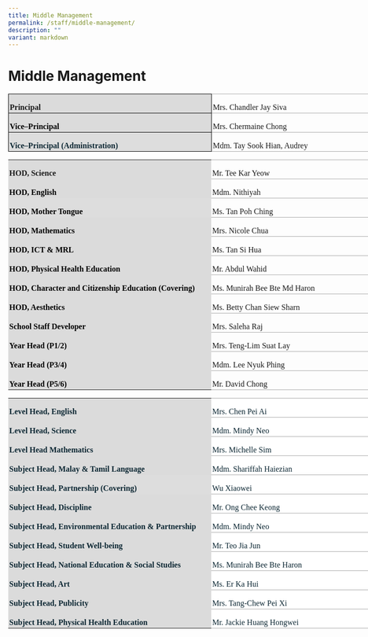 ```yaml
---
title: Middle Management
permalink: /staff/middle-management/
description: ""
variant: markdown
---
```

# Middle Management

<table style="width:604.0pt;border-collapse:collapse;border:none;mso-border-alt:solid #AAAAAA .75pt;
 mso-yfti-tbllook:1184;mso-padding-alt:0in 0in 0in 0in" width="805" cellpadding="0" cellspacing="0" border="1" class="MsoNormalTable"><tbody><tr style="mso-yfti-irow:0;mso-yfti-firstrow:yes"><td style="width:310.1pt;border:solid windowtext 1.0pt;mso-border-alt:
  solid windowtext .5pt;background:#DBDBDB;padding:1.5pt 1.5pt 1.5pt 1.5pt" width="413"><p style="margin-bottom:0in;line-height:normal" class="MsoNormal"><b><span style="font-size:12.0pt;font-family:&quot;Times New Roman&quot;,serif;mso-fareast-font-family:
  &quot;Times New Roman&quot;">Principal</span></b><span style="font-size:12.0pt;
  font-family:&quot;Times New Roman&quot;,serif;mso-fareast-font-family:&quot;Times New Roman&quot;"></span></p></td><td style="width:293.9pt;border:solid #AAAAAA 1.0pt;border-left:
  none;mso-border-left-alt:solid windowtext .5pt;mso-border-alt:solid #AAAAAA .75pt;
  mso-border-left-alt:solid windowtext .5pt;padding:1.5pt 1.5pt 1.5pt 1.5pt" width="392"><p style="margin-bottom:0in;line-height:normal" class="MsoNormal"><span style="font-size:12.0pt;font-family:&quot;Times New Roman&quot;,serif;mso-fareast-font-family:
  &quot;Times New Roman&quot;">Mrs. Chandler Jay Siva</span></p></td></tr><tr style="mso-yfti-irow:1"><td style="width:310.1pt;border:solid windowtext 1.0pt;border-top:
  none;mso-border-top-alt:solid windowtext .5pt;mso-border-alt:solid windowtext .5pt;
  background:#DBDBDB;padding:1.5pt 1.5pt 1.5pt 1.5pt" width="413"><p style="margin-bottom:0in;line-height:normal" class="MsoNormal"><b><span style="font-size:12.0pt;font-family:&quot;Times New Roman&quot;,serif;mso-fareast-font-family:
  &quot;Times New Roman&quot;;color:black;mso-color-alt:windowtext">Vice–Principal</span></b><span style="font-size:12.0pt;font-family:&quot;Times New Roman&quot;,serif;mso-fareast-font-family:
  &quot;Times New Roman&quot;"></span></p></td><td style="width:293.9pt;border-top:none;border-left:none;
  border-bottom:solid #AAAAAA 1.0pt;border-right:solid #AAAAAA 1.0pt;
  mso-border-top-alt:solid #AAAAAA .75pt;mso-border-left-alt:solid windowtext .5pt;
  mso-border-alt:solid #AAAAAA .75pt;mso-border-left-alt:solid windowtext .5pt;
  padding:1.5pt 1.5pt 1.5pt 1.5pt" width="392"><p style="margin-bottom:0in;line-height:normal" class="MsoNormal"><span style="font-size:12.0pt;font-family:&quot;Times New Roman&quot;,serif;mso-fareast-font-family:
  &quot;Times New Roman&quot;">Mrs. Chermaine Chong</span></p></td></tr><tr style="mso-yfti-irow:2;mso-yfti-lastrow:yes"><td style="width:310.1pt;border:solid windowtext 1.0pt;border-top:
  none;mso-border-top-alt:solid windowtext .5pt;mso-border-alt:solid windowtext .5pt;
  background:#DDDDDD;padding:1.5pt 1.5pt 1.5pt 1.5pt" width="413"><p style="margin-bottom:0in;line-height:normal" class="MsoNormal"><b><span style="font-size:12.0pt;font-family:&quot;Times New Roman&quot;,serif;mso-fareast-font-family:
  &quot;Times New Roman&quot;;color:#0C2733">Vice–Principal (Administration)</span></b><b><span style="font-size:12.0pt;font-family:&quot;Times New Roman&quot;,serif;mso-fareast-font-family:
  &quot;Times New Roman&quot;;color:#666666"></span></b></p></td><td style="width:293.9pt;border-top:none;border-left:none;
  border-bottom:solid #AAAAAA 1.0pt;border-right:solid #AAAAAA 1.0pt;
  mso-border-top-alt:solid #AAAAAA .75pt;mso-border-left-alt:solid windowtext .5pt;
  mso-border-alt:solid #AAAAAA .75pt;mso-border-left-alt:solid windowtext .5pt;
  padding:1.5pt 1.5pt 1.5pt 1.5pt" width="392"><p style="margin-bottom:0in;line-height:normal" class="MsoNormal"><span style="font-size:12.0pt;font-family:&quot;Times New Roman&quot;,serif;mso-fareast-font-family:
  &quot;Times New Roman&quot;">Mdm. Tay Sook Hian, Audrey&nbsp;</span></p></td></tr></tbody></table>

<table style="width:592.5pt;border-collapse:collapse;border:none;mso-border-alt:solid #AAAAAA .75pt;
 mso-yfti-tbllook:1184;mso-padding-alt:0in 0in 0in 0in" width="790" cellpadding="0" cellspacing="0" border="1" class="MsoNormalTable"><tbody><tr style="mso-yfti-irow:0;mso-yfti-firstrow:yes"><td style="width:310.1pt;border:none;background:#DBDBDB;padding:
  1.5pt 1.5pt 1.5pt 1.5pt" width="413"><p style="margin-bottom:0in;line-height:normal" class="MsoNormal"><b><span style="font-size:12.0pt;font-family:&quot;Times New Roman&quot;,serif;mso-fareast-font-family:
  &quot;Times New Roman&quot;">HOD, Science</span></b><span style="font-size:12.0pt;
  font-family:&quot;Times New Roman&quot;,serif;mso-fareast-font-family:&quot;Times New Roman&quot;"></span></p></td><td style="width:282.4pt;border:solid #AAAAAA 1.0pt;border-left:
  none;mso-border-top-alt:solid #AAAAAA .75pt;mso-border-bottom-alt:solid #AAAAAA .75pt;
  mso-border-right-alt:solid #AAAAAA .75pt;padding:1.5pt 1.5pt 1.5pt 1.5pt" width="377"><p style="margin-bottom:0in;line-height:normal" class="MsoNormal"><span style="font-size:12.0pt;font-family:&quot;Times New Roman&quot;,serif;mso-fareast-font-family:
  &quot;Times New Roman&quot;">Mr. Tee Kar Yeow</span></p></td></tr><tr style="mso-yfti-irow:1"><td style="width:310.1pt;border:none;background:#DBDBDB;padding:
  1.5pt 1.5pt 1.5pt 1.5pt" width="413"><p style="margin-bottom:0in;line-height:normal" class="MsoNormal"><b><span style="font-size:12.0pt;font-family:&quot;Times New Roman&quot;,serif;mso-fareast-font-family:
  &quot;Times New Roman&quot;;color:black;mso-color-alt:windowtext">HOD, English</span></b><span style="font-size:12.0pt;font-family:&quot;Times New Roman&quot;,serif;mso-fareast-font-family:
  &quot;Times New Roman&quot;"></span></p></td><td style="width:282.4pt;border-top:none;border-left:none;
  border-bottom:solid #AAAAAA 1.0pt;border-right:solid #AAAAAA 1.0pt;
  mso-border-top-alt:solid #AAAAAA .75pt;mso-border-top-alt:solid #AAAAAA .75pt;
  mso-border-bottom-alt:solid #AAAAAA .75pt;mso-border-right-alt:solid #AAAAAA .75pt;
  padding:1.5pt 1.5pt 1.5pt 1.5pt" width="377"><p style="margin-bottom:0in;line-height:normal" class="MsoNormal"><span style="font-size:12.0pt;font-family:&quot;Times New Roman&quot;,serif;mso-fareast-font-family:
  &quot;Times New Roman&quot;">Mdm. Nithiyah</span></p></td></tr><tr style="mso-yfti-irow:2"><td style="width:310.1pt;border:none;background:#DDDDDD;padding:
  1.5pt 1.5pt 1.5pt 1.5pt" width="413"><p style="margin-bottom:0in;line-height:normal" class="MsoNormal"><b><span style="font-size:12.0pt;font-family:&quot;Times New Roman&quot;,serif;mso-fareast-font-family:
  &quot;Times New Roman&quot;;color:black">HOD, Mother Tongue</span></b><b><span style="font-size:12.0pt;font-family:&quot;Times New Roman&quot;,serif;mso-fareast-font-family:
  &quot;Times New Roman&quot;;color:#666666">&nbsp;</span></b></p></td><td style="width:282.4pt;border-top:none;border-left:none;
  border-bottom:solid #AAAAAA 1.0pt;border-right:solid #AAAAAA 1.0pt;
  mso-border-top-alt:solid #AAAAAA .75pt;mso-border-top-alt:solid #AAAAAA .75pt;
  mso-border-bottom-alt:solid #AAAAAA .75pt;mso-border-right-alt:solid #AAAAAA .75pt;
  padding:1.5pt 1.5pt 1.5pt 1.5pt" width="377"><p style="margin-bottom:0in;line-height:normal" class="MsoNormal"><span style="font-size:12.0pt;font-family:&quot;Times New Roman&quot;,serif;mso-fareast-font-family:
  &quot;Times New Roman&quot;">Ms. Tan Poh Ching&nbsp;</span></p></td></tr><tr style="mso-yfti-irow:3"><td style="width:310.1pt;border:none;background:#DBDBDB;padding:
  1.5pt 1.5pt 1.5pt 1.5pt" width="413"><p style="margin-bottom:0in;line-height:normal" class="MsoNormal"><b><span style="font-size:12.0pt;font-family:&quot;Times New Roman&quot;,serif;mso-fareast-font-family:
  &quot;Times New Roman&quot;;color:black;mso-color-alt:windowtext">HOD, Mathematics</span></b><span style="font-size:12.0pt;font-family:&quot;Times New Roman&quot;,serif;mso-fareast-font-family:
  &quot;Times New Roman&quot;"></span></p></td><td style="width:282.4pt;border-top:none;border-left:none;
  border-bottom:solid #AAAAAA 1.0pt;border-right:solid #AAAAAA 1.0pt;
  mso-border-top-alt:solid #AAAAAA .75pt;mso-border-top-alt:solid #AAAAAA .75pt;
  mso-border-bottom-alt:solid #AAAAAA .75pt;mso-border-right-alt:solid #AAAAAA .75pt;
  padding:1.5pt 1.5pt 1.5pt 1.5pt" width="377"><p style="margin-bottom:0in;line-height:normal" class="MsoNormal"><span style="font-size:12.0pt;font-family:&quot;Times New Roman&quot;,serif;mso-fareast-font-family:
  &quot;Times New Roman&quot;">Mrs. Nicole Chua</span></p></td></tr><tr style="mso-yfti-irow:4"><td style="width:310.1pt;border:none;background:#DBDBDB;padding:
  1.5pt 1.5pt 1.5pt 1.5pt" width="413"><p style="margin-bottom:0in;line-height:normal" class="MsoNormal"><b><span style="font-size:12.0pt;font-family:&quot;Times New Roman&quot;,serif;mso-fareast-font-family:
  &quot;Times New Roman&quot;;color:black;mso-color-alt:windowtext">HOD, ICT &amp; MRL</span></b><span style="font-size:12.0pt;font-family:&quot;Times New Roman&quot;,serif;mso-fareast-font-family:
  &quot;Times New Roman&quot;"></span></p></td><td style="width:282.4pt;border-top:none;border-left:none;
  border-bottom:solid #AAAAAA 1.0pt;border-right:solid #AAAAAA 1.0pt;
  mso-border-top-alt:solid #AAAAAA .75pt;mso-border-top-alt:solid #AAAAAA .75pt;
  mso-border-bottom-alt:solid #AAAAAA .75pt;mso-border-right-alt:solid #AAAAAA .75pt;
  padding:1.5pt 1.5pt 1.5pt 1.5pt" width="377"><p style="margin-bottom:0in;line-height:normal" class="MsoNormal"><span style="font-size:12.0pt;font-family:&quot;Times New Roman&quot;,serif;mso-fareast-font-family:
  &quot;Times New Roman&quot;">Ms. Tan Si Hua</span></p></td></tr><tr style="mso-yfti-irow:5"><td style="width:310.1pt;border:none;background:#DBDBDB;padding:
  1.5pt 1.5pt 1.5pt 1.5pt" width="413"><p style="margin-bottom:0in;line-height:normal" class="MsoNormal"><b><span style="font-size:12.0pt;font-family:&quot;Times New Roman&quot;,serif;mso-fareast-font-family:
  &quot;Times New Roman&quot;;color:black;mso-color-alt:windowtext">HOD, Physical Health Education</span></b><span style="font-size:12.0pt;font-family:&quot;Times New Roman&quot;,serif;
  mso-fareast-font-family:&quot;Times New Roman&quot;"></span></p></td><td style="width:282.4pt;border-top:none;border-left:none;
  border-bottom:solid #AAAAAA 1.0pt;border-right:solid #AAAAAA 1.0pt;
  mso-border-top-alt:solid #AAAAAA .75pt;mso-border-top-alt:solid #AAAAAA .75pt;
  mso-border-bottom-alt:solid #AAAAAA .75pt;mso-border-right-alt:solid #AAAAAA .75pt;
  padding:1.5pt 1.5pt 1.5pt 1.5pt" width="377"><p style="margin-bottom:0in;line-height:normal" class="MsoNormal"><span style="font-size:12.0pt;font-family:&quot;Times New Roman&quot;,serif;mso-fareast-font-family:
  &quot;Times New Roman&quot;">Mr. Abdul Wahid</span></p></td></tr><tr style="mso-yfti-irow:6"><td style="width:310.1pt;border:none;background:#DBDBDB;padding:
  1.5pt 1.5pt 1.5pt 1.5pt" width="413"><p style="margin-bottom:0in;line-height:normal" class="MsoNormal"><b><span style="font-size:12.0pt;font-family:&quot;Times New Roman&quot;,serif;mso-fareast-font-family:
  &quot;Times New Roman&quot;;color:black;mso-color-alt:windowtext">HOD, Character and Citizenship Education (Covering)</span></b><span style="font-size:12.0pt;font-family:
  &quot;Times New Roman&quot;,serif;mso-fareast-font-family:&quot;Times New Roman&quot;"></span></p></td><td style="width:282.4pt;border-top:none;border-left:none;
  border-bottom:solid #AAAAAA 1.0pt;border-right:solid #AAAAAA 1.0pt;
  mso-border-top-alt:solid #AAAAAA .75pt;mso-border-top-alt:solid #AAAAAA .75pt;
  mso-border-bottom-alt:solid #AAAAAA .75pt;mso-border-right-alt:solid #AAAAAA .75pt;
  padding:1.5pt 1.5pt 1.5pt 1.5pt" width="377"><p style="margin-bottom:0in;line-height:normal" class="MsoNormal"><span style="font-size:12.0pt;font-family:&quot;Times New Roman&quot;,serif;mso-fareast-font-family:
  &quot;Times New Roman&quot;">Ms. Munirah Bee Bte Md Haron</span></p></td></tr><tr style="mso-yfti-irow:7"><td style="width:310.1pt;border:none;background:#DBDBDB;padding:
  1.5pt 1.5pt 1.5pt 1.5pt" width="413"><p style="margin-bottom:0in;line-height:normal" class="MsoNormal"><b><span style="font-size:12.0pt;font-family:&quot;Times New Roman&quot;,serif;mso-fareast-font-family:
  &quot;Times New Roman&quot;;color:black;mso-color-alt:windowtext">HOD, Aesthetics</span></b><span style="font-size:12.0pt;font-family:&quot;Times New Roman&quot;,serif;mso-fareast-font-family:
  &quot;Times New Roman&quot;"></span></p></td><td style="width:282.4pt;border-top:none;border-left:none;
  border-bottom:solid #AAAAAA 1.0pt;border-right:solid #AAAAAA 1.0pt;
  mso-border-top-alt:solid #AAAAAA .75pt;mso-border-top-alt:solid #AAAAAA .75pt;
  mso-border-bottom-alt:solid #AAAAAA .75pt;mso-border-right-alt:solid #AAAAAA .75pt;
  padding:1.5pt 1.5pt 1.5pt 1.5pt" width="377"><p style="margin-bottom:0in;line-height:normal" class="MsoNormal"><span style="font-size:12.0pt;font-family:&quot;Times New Roman&quot;,serif;mso-fareast-font-family:
  &quot;Times New Roman&quot;">Ms. Betty Chan Siew Sharn</span></p></td></tr><tr style="mso-yfti-irow:8"><td style="width:310.1pt;border:none;background:#DBDBDB;padding:
  1.5pt 1.5pt 1.5pt 1.5pt" width="413"><p style="margin-bottom:0in;line-height:normal" class="MsoNormal"><b><span style="font-size:12.0pt;font-family:&quot;Times New Roman&quot;,serif;mso-fareast-font-family:
  &quot;Times New Roman&quot;;color:black;mso-color-alt:windowtext">School Staff Developer</span></b><span style="font-size:12.0pt;font-family:&quot;Times New Roman&quot;,serif;
  mso-fareast-font-family:&quot;Times New Roman&quot;"></span></p></td><td style="width:282.4pt;border-top:none;border-left:none;
  border-bottom:solid #AAAAAA 1.0pt;border-right:solid #AAAAAA 1.0pt;
  mso-border-top-alt:solid #AAAAAA .75pt;mso-border-top-alt:solid #AAAAAA .75pt;
  mso-border-bottom-alt:solid #AAAAAA .75pt;mso-border-right-alt:solid #AAAAAA .75pt;
  padding:1.5pt 1.5pt 1.5pt 1.5pt" width="377"><p style="margin-bottom:0in;line-height:normal" class="MsoNormal"><span style="font-size:12.0pt;font-family:&quot;Times New Roman&quot;,serif;mso-fareast-font-family:
  &quot;Times New Roman&quot;">Mrs. Saleha Raj</span></p></td></tr><tr style="mso-yfti-irow:9"><td style="width:310.1pt;border:none;background:#DBDBDB;padding:
  1.5pt 1.5pt 1.5pt 1.5pt" width="413"><p style="margin-bottom:0in;line-height:normal" class="MsoNormal"><b><span style="font-size:12.0pt;font-family:&quot;Times New Roman&quot;,serif;mso-fareast-font-family:
  &quot;Times New Roman&quot;;color:black;mso-color-alt:windowtext">Year Head (P1/2)</span></b><span style="font-size:12.0pt;font-family:&quot;Times New Roman&quot;,serif;mso-fareast-font-family:
  &quot;Times New Roman&quot;"></span></p></td><td style="width:282.4pt;border-top:none;border-left:none;
  border-bottom:solid #AAAAAA 1.0pt;border-right:solid #AAAAAA 1.0pt;
  mso-border-top-alt:solid #AAAAAA .75pt;mso-border-top-alt:solid #AAAAAA .75pt;
  mso-border-bottom-alt:solid #AAAAAA .75pt;mso-border-right-alt:solid #AAAAAA .75pt;
  padding:1.5pt 1.5pt 1.5pt 1.5pt" width="377"><p style="margin-bottom:0in;line-height:normal" class="MsoNormal"><span style="font-size:12.0pt;font-family:&quot;Times New Roman&quot;,serif;mso-fareast-font-family:
  &quot;Times New Roman&quot;">Mrs. Teng-Lim Suat Lay</span></p></td></tr><tr style="mso-yfti-irow:10"><td style="width:310.1pt;border:none;background:#DBDBDB;padding:
  1.5pt 1.5pt 1.5pt 1.5pt" width="413"><p style="margin-bottom:0in;line-height:normal" class="MsoNormal"><b><span style="font-size:12.0pt;font-family:&quot;Times New Roman&quot;,serif;mso-fareast-font-family:
  &quot;Times New Roman&quot;;color:black;mso-color-alt:windowtext">Year Head (P3/4)</span></b><span style="font-size:12.0pt;font-family:&quot;Times New Roman&quot;,serif;mso-fareast-font-family:
  &quot;Times New Roman&quot;"></span></p></td><td style="width:282.4pt;border-top:none;border-left:none;
  border-bottom:solid #AAAAAA 1.0pt;border-right:solid #AAAAAA 1.0pt;
  mso-border-top-alt:solid #AAAAAA .75pt;mso-border-top-alt:solid #AAAAAA .75pt;
  mso-border-bottom-alt:solid #AAAAAA .75pt;mso-border-right-alt:solid #AAAAAA .75pt;
  padding:1.5pt 1.5pt 1.5pt 1.5pt" width="377"><p style="margin-bottom:0in;line-height:normal" class="MsoNormal"><span style="font-size:12.0pt;font-family:&quot;Times New Roman&quot;,serif;mso-fareast-font-family:
  &quot;Times New Roman&quot;">Mdm. Lee Nyuk Phing</span></p></td></tr><tr style="mso-yfti-irow:11;mso-yfti-lastrow:yes"><td style="width:310.1pt;border:none;background:#DBDBDB;padding:
  1.5pt 1.5pt 1.5pt 1.5pt" width="413"><p style="margin-bottom:0in;line-height:normal" class="MsoNormal"><b><span style="font-size:12.0pt;font-family:&quot;Times New Roman&quot;,serif;mso-fareast-font-family:
  &quot;Times New Roman&quot;;color:black;mso-color-alt:windowtext">Year Head (P5/6)</span></b><span style="font-size:12.0pt;font-family:&quot;Times New Roman&quot;,serif;mso-fareast-font-family:
  &quot;Times New Roman&quot;"></span></p></td><td style="width:282.4pt;border-top:none;border-left:none;
  border-bottom:solid #AAAAAA 1.0pt;border-right:solid #AAAAAA 1.0pt;
  mso-border-top-alt:solid #AAAAAA .75pt;mso-border-top-alt:solid #AAAAAA .75pt;
  mso-border-bottom-alt:solid #AAAAAA .75pt;mso-border-right-alt:solid #AAAAAA .75pt;
  padding:1.5pt 1.5pt 1.5pt 1.5pt" width="377"><p style="margin-bottom:0in;line-height:normal" class="MsoNormal"><span style="font-size:12.0pt;font-family:&quot;Times New Roman&quot;,serif;mso-fareast-font-family:
  &quot;Times New Roman&quot;">Mr. David Chong</span></p></td></tr></tbody></table>

<table style="width:597.0pt;background:#ECECEC;border-collapse:collapse;mso-yfti-tbllook:
 1184;mso-padding-alt:0in 0in 0in 0in" width="796" cellpadding="0" cellspacing="0" border="0" class="MsoNormalTable"><tbody><tr style="mso-yfti-irow:0;mso-yfti-firstrow:yes"><td style="width:310.0pt;background:#DBDBDB;padding:1.5pt 1.5pt 1.5pt 1.5pt" width="413"><p style="margin-bottom:0in;line-height:normal" class="MsoNormal"><b><span style="font-size:12.0pt;font-family:&quot;Catamaran&quot;,serif;mso-fareast-font-family:
  &quot;Times New Roman&quot;;mso-bidi-font-family:&quot;Open Sans&quot;;color:#0C2733">Level Head, English</span></b><span style="font-size:12.0pt;font-family:&quot;Open Sans&quot;,sans-serif;
  mso-fareast-font-family:&quot;Times New Roman&quot;;color:#0C2733"></span></p></td><td style="width:287.0pt;border:solid #AAAAAA 1.0pt;border-left:
  none;background:white;mso-background-themecolor:background1;padding:1.5pt 1.5pt 1.5pt 1.5pt" width="383"><p style="margin-bottom:0in;line-height:normal" class="MsoNormal"><span style="font-size:12.0pt;font-family:&quot;Catamaran&quot;,serif;mso-fareast-font-family:
  &quot;Times New Roman&quot;;mso-bidi-font-family:&quot;Open Sans&quot;;color:#0C2733">Mrs. Chen Pei Ai</span><span style="font-size:12.0pt;font-family:&quot;Open Sans&quot;,sans-serif;
  mso-fareast-font-family:&quot;Times New Roman&quot;;color:#0C2733"></span></p></td></tr><tr style="mso-yfti-irow:1"><td style="width:310.0pt;background:#DBDBDB;padding:1.5pt 1.5pt 1.5pt 1.5pt" width="413"><p style="margin-bottom:0in;line-height:normal" class="MsoNormal"><b><span style="font-size:12.0pt;font-family:&quot;Catamaran&quot;,serif;mso-fareast-font-family:
  &quot;Times New Roman&quot;;mso-bidi-font-family:&quot;Open Sans&quot;;color:#0C2733">Level Head, Science</span></b><span style="font-size:12.0pt;font-family:&quot;Open Sans&quot;,sans-serif;
  mso-fareast-font-family:&quot;Times New Roman&quot;;color:#0C2733"></span></p></td><td style="width:287.0pt;border-top:none;border-left:none;
  border-bottom:solid #AAAAAA 1.0pt;border-right:solid #AAAAAA 1.0pt;
  background:white;mso-background-themecolor:background1;padding:1.5pt 1.5pt 1.5pt 1.5pt" width="383"><p style="margin-bottom:0in;line-height:normal" class="MsoNormal"><span style="font-size:12.0pt;font-family:&quot;Catamaran&quot;,serif;mso-fareast-font-family:
  &quot;Times New Roman&quot;;mso-bidi-font-family:&quot;Open Sans&quot;;color:#0C2733">Mdm. Mindy Neo</span><span style="font-size:12.0pt;font-family:&quot;Open Sans&quot;,sans-serif;mso-fareast-font-family:
  &quot;Times New Roman&quot;;color:#0C2733"></span></p></td></tr><tr style="mso-yfti-irow:2"><td style="width:310.0pt;background:#DBDBDB;padding:1.5pt 1.5pt 1.5pt 1.5pt" width="413"><p style="margin-bottom:0in;line-height:normal" class="MsoNormal"><b><span style="font-size:12.0pt;font-family:&quot;Catamaran&quot;,serif;mso-fareast-font-family:
  &quot;Times New Roman&quot;;mso-bidi-font-family:&quot;Open Sans&quot;;color:#0C2733">Level Head Mathematics</span></b><span style="font-size:12.0pt;font-family:&quot;Open Sans&quot;,sans-serif;
  mso-fareast-font-family:&quot;Times New Roman&quot;;color:#0C2733"></span></p></td><td style="width:287.0pt;border-top:none;border-left:none;
  border-bottom:solid #AAAAAA 1.0pt;border-right:solid #AAAAAA 1.0pt;
  background:white;mso-background-themecolor:background1;padding:1.5pt 1.5pt 1.5pt 1.5pt" width="383"><p style="margin-bottom:0in;line-height:normal" class="MsoNormal"><span style="font-size:12.0pt;font-family:&quot;Catamaran&quot;,serif;mso-fareast-font-family:
  &quot;Times New Roman&quot;;mso-bidi-font-family:&quot;Open Sans&quot;;color:#0C2733">Mrs. Michelle Sim</span><span style="font-size:12.0pt;font-family:&quot;Open Sans&quot;,sans-serif;
  mso-fareast-font-family:&quot;Times New Roman&quot;;color:#0C2733"></span></p></td></tr><tr style="mso-yfti-irow:4"><td style="width:310.0pt;background:#DBDBDB;padding:1.5pt 1.5pt 1.5pt 1.5pt" width="413"><p style="margin-bottom:0in;line-height:normal" class="MsoNormal"><b><span style="font-size:12.0pt;font-family:&quot;Catamaran&quot;,serif;mso-fareast-font-family:
  &quot;Times New Roman&quot;;mso-bidi-font-family:&quot;Open Sans&quot;;color:#0C2733">Subject Head, Malay &amp; Tamil Language</span></b><span style="font-size:12.0pt;
  font-family:&quot;Open Sans&quot;,sans-serif;mso-fareast-font-family:&quot;Times New Roman&quot;;
  color:#0C2733"></span></p></td><td style="width:287.0pt;border-top:none;border-left:none;
  border-bottom:solid #AAAAAA 1.0pt;border-right:solid #AAAAAA 1.0pt;
  background:white;mso-background-themecolor:background1;padding:1.5pt 1.5pt 1.5pt 1.5pt" width="383"><p style="margin-bottom:0in;line-height:normal" class="MsoNormal"><span style="font-size:12.0pt;font-family:&quot;Catamaran&quot;,serif;mso-fareast-font-family:
  &quot;Times New Roman&quot;;mso-bidi-font-family:&quot;Open Sans&quot;;color:#0C2733">Mdm. Shariffah Haiezian</span><span style="font-size:12.0pt;font-family:&quot;Open Sans&quot;,sans-serif;
  mso-fareast-font-family:&quot;Times New Roman&quot;;color:#0C2733"></span></p></td></tr><tr style="mso-yfti-irow:5"><td style="width:310.0pt;background:#DDDDDD;padding:1.5pt 1.5pt 1.5pt 1.5pt" width="413"><p style="margin-bottom:0in;line-height:normal" class="MsoNormal"><b><span style="font-size:12.0pt;font-family:&quot;Catamaran&quot;,serif;mso-fareast-font-family:
  &quot;Times New Roman&quot;;mso-bidi-font-family:&quot;Open Sans&quot;;color:#0C2733">Subject Head, Partnership (Covering)</span></b><span style="font-size:12.0pt;font-family:&quot;Open Sans&quot;,sans-serif;
  mso-fareast-font-family:&quot;Times New Roman&quot;;color:#0C2733"></span></p></td><td style="width:287.0pt;border-top:none;border-left:none;
  border-bottom:solid #AAAAAA 1.0pt;border-right:solid #AAAAAA 1.0pt;
  background:white;mso-background-themecolor:background1;padding:1.5pt 1.5pt 1.5pt 1.5pt" width="383"><p style="margin-bottom:0in;line-height:normal" class="MsoNormal"><span style="font-size:12.0pt;font-family:&quot;Catamaran&quot;,serif;mso-fareast-font-family:
  &quot;Times New Roman&quot;;mso-bidi-font-family:&quot;Open Sans&quot;;color:#0C2733">Wu Xiaowei</span><span style="font-size:12.0pt;font-family:&quot;Open Sans&quot;,sans-serif;
  mso-fareast-font-family:&quot;Times New Roman&quot;;color:#0C2733"></span></p></td></tr><tr style="mso-yfti-irow:6"><td style="width:310.0pt;background:#DBDBDB;padding:1.5pt 1.5pt 1.5pt 1.5pt" width="413"><p style="margin-bottom:0in;line-height:normal" class="MsoNormal"><b><span style="font-size:12.0pt;font-family:&quot;Catamaran&quot;,serif;mso-fareast-font-family:
  &quot;Times New Roman&quot;;mso-bidi-font-family:&quot;Open Sans&quot;;color:#0C2733">Subject Head, Discipline</span></b><span style="font-size:12.0pt;font-family:&quot;Open Sans&quot;,sans-serif;
  mso-fareast-font-family:&quot;Times New Roman&quot;;color:#0C2733"></span></p></td><td style="width:287.0pt;border-top:none;border-left:none;
  border-bottom:solid #AAAAAA 1.0pt;border-right:solid #AAAAAA 1.0pt;
  background:white;mso-background-themecolor:background1;padding:1.5pt 1.5pt 1.5pt 1.5pt" width="383"><p style="margin-bottom:0in;line-height:normal" class="MsoNormal"><span style="font-size:12.0pt;font-family:&quot;Catamaran&quot;,serif;mso-fareast-font-family:
  &quot;Times New Roman&quot;;mso-bidi-font-family:&quot;Open Sans&quot;;color:#0C2733">Mr. Ong Chee Keong</span><span style="font-size:12.0pt;font-family:&quot;Open Sans&quot;,sans-serif;
  mso-fareast-font-family:&quot;Times New Roman&quot;;color:#0C2733"></span></p></td></tr><tr style="mso-yfti-irow:7"><td style="width:310.0pt;background:#DBDBDB;padding:1.5pt 1.5pt 1.5pt 1.5pt" width="413"><p style="margin-bottom:0in;line-height:normal" class="MsoNormal"><b><span style="font-size:12.0pt;font-family:&quot;Catamaran&quot;,serif;mso-fareast-font-family:
  &quot;Times New Roman&quot;;mso-bidi-font-family:&quot;Open Sans&quot;;color:#0C2733">Subject Head, Environmental Education &amp; Partnership</span></b><span style="font-size:12.0pt;font-family:&quot;Open Sans&quot;,sans-serif;mso-fareast-font-family:
  &quot;Times New Roman&quot;;color:#0C2733"></span></p></td><td style="width:287.0pt;border-top:none;border-left:none;
  border-bottom:solid #AAAAAA 1.0pt;border-right:solid #AAAAAA 1.0pt;
  background:white;mso-background-themecolor:background1;padding:1.5pt 1.5pt 1.5pt 1.5pt" width="383"><p style="margin-bottom:0in;line-height:normal" class="MsoNormal"><span style="font-size:12.0pt;font-family:&quot;Catamaran&quot;,serif;mso-fareast-font-family:
  &quot;Times New Roman&quot;;mso-bidi-font-family:&quot;Open Sans&quot;;color:#0C2733">Mdm. Mindy Neo</span><span style="font-size:12.0pt;font-family:&quot;Open Sans&quot;,sans-serif;
  mso-fareast-font-family:&quot;Times New Roman&quot;;color:#0C2733"></span></p></td></tr><tr style="mso-yfti-irow:8"><td style="width:310.0pt;background:#DBDBDB;padding:1.5pt 1.5pt 1.5pt 1.5pt" width="413"><p style="margin-bottom:0in;line-height:normal" class="MsoNormal"><b><span style="font-size:12.0pt;font-family:&quot;Catamaran&quot;,serif;mso-fareast-font-family:
  &quot;Times New Roman&quot;;mso-bidi-font-family:&quot;Open Sans&quot;;color:#0C2733">Subject Head, Student Well-being</span></b><span style="font-size:12.0pt;font-family:
  &quot;Open Sans&quot;,sans-serif;mso-fareast-font-family:&quot;Times New Roman&quot;;color:#0C2733"></span></p></td><td style="width:287.0pt;border-top:none;border-left:none;
  border-bottom:solid #AAAAAA 1.0pt;border-right:solid #AAAAAA 1.0pt;
  background:white;mso-background-themecolor:background1;padding:1.5pt 1.5pt 1.5pt 1.5pt" width="383"><p style="margin-bottom:0in;line-height:normal" class="MsoNormal"><span style="font-size:12.0pt;font-family:&quot;Catamaran&quot;,serif;mso-fareast-font-family:
  &quot;Times New Roman&quot;;mso-bidi-font-family:&quot;Open Sans&quot;;color:#0C2733">Mr. Teo Jia Jun</span><span style="font-size:12.0pt;font-family:&quot;Open Sans&quot;,sans-serif;
  mso-fareast-font-family:&quot;Times New Roman&quot;;color:#0C2733"></span></p></td></tr><tr style="mso-yfti-irow:9"><td style="width:310.0pt;background:#DBDBDB;padding:1.5pt 1.5pt 1.5pt 1.5pt" width="413"><p style="margin-bottom:0in;line-height:normal" class="MsoNormal"><b><span style="font-size:12.0pt;font-family:&quot;Catamaran&quot;,serif;mso-fareast-font-family:
  &quot;Times New Roman&quot;;mso-bidi-font-family:&quot;Open Sans&quot;;color:#0C2733">Subject Head, National Education &amp; Social Studies</span></b><span style="font-size:12.0pt;font-family:&quot;Open Sans&quot;,sans-serif;mso-fareast-font-family:
  &quot;Times New Roman&quot;;color:#0C2733"></span></p></td><td style="width:287.0pt;border-top:none;border-left:none;
  border-bottom:solid #AAAAAA 1.0pt;border-right:solid #AAAAAA 1.0pt;
  background:white;mso-background-themecolor:background1;padding:1.5pt 1.5pt 1.5pt 1.5pt" width="383"><p style="margin-bottom:0in;line-height:normal" class="MsoNormal"><span style="font-size:12.0pt;font-family:&quot;Catamaran&quot;,serif;mso-fareast-font-family:
  &quot;Times New Roman&quot;;mso-bidi-font-family:&quot;Open Sans&quot;;color:#0C2733">Ms. Munirah Bee Bte Haron</span><span style="font-size:12.0pt;font-family:&quot;Open Sans&quot;,sans-serif;
  mso-fareast-font-family:&quot;Times New Roman&quot;;color:#0C2733"></span></p></td></tr><tr style="mso-yfti-irow:10"><td style="width:310.0pt;background:#DBDBDB;padding:1.5pt 1.5pt 1.5pt 1.5pt" width="413"><p style="margin-bottom:0in;line-height:normal" class="MsoNormal"><b><span style="font-size:12.0pt;font-family:&quot;Catamaran&quot;,serif;mso-fareast-font-family:
  &quot;Times New Roman&quot;;mso-bidi-font-family:&quot;Open Sans&quot;;color:#0C2733">Subject Head, Art</span></b><span style="font-size:12.0pt;font-family:&quot;Open Sans&quot;,sans-serif;
  mso-fareast-font-family:&quot;Times New Roman&quot;;color:#0C2733"></span></p></td><td style="width:287.0pt;border-top:none;border-left:none;
  border-bottom:solid #AAAAAA 1.0pt;border-right:solid #AAAAAA 1.0pt;
  background:white;mso-background-themecolor:background1;padding:1.5pt 1.5pt 1.5pt 1.5pt" width="383"><p style="margin-bottom:0in;line-height:normal" class="MsoNormal"><span style="font-size:12.0pt;font-family:&quot;Catamaran&quot;,serif;mso-fareast-font-family:
  &quot;Times New Roman&quot;;mso-bidi-font-family:&quot;Open Sans&quot;;color:#0C2733">Ms. Er Ka Hui</span><span style="font-size:12.0pt;font-family:&quot;Open Sans&quot;,sans-serif;
  mso-fareast-font-family:&quot;Times New Roman&quot;;color:#0C2733"></span></p></td></tr><tr style="mso-yfti-irow:11"><td style="width:310.0pt;background:#DBDBDB;padding:1.5pt 1.5pt 1.5pt 1.5pt" width="413"><p style="margin-bottom:0in;line-height:normal" class="MsoNormal"><b><span style="font-size:12.0pt;font-family:&quot;Catamaran&quot;,serif;mso-fareast-font-family:
  &quot;Times New Roman&quot;;mso-bidi-font-family:&quot;Open Sans&quot;;color:#0C2733">Subject Head, Publicity</span></b><span style="font-size:12.0pt;font-family:&quot;Open Sans&quot;,sans-serif;
  mso-fareast-font-family:&quot;Times New Roman&quot;;color:#0C2733"></span></p></td><td style="width:287.0pt;border-top:none;border-left:none;
  border-bottom:solid #AAAAAA 1.0pt;border-right:solid #AAAAAA 1.0pt;
  background:white;mso-background-themecolor:background1;padding:1.5pt 1.5pt 1.5pt 1.5pt" width="383"><p style="margin-bottom:0in;line-height:normal" class="MsoNormal"><span style="font-size:12.0pt;font-family:&quot;Catamaran&quot;,serif;mso-fareast-font-family:
  &quot;Times New Roman&quot;;mso-bidi-font-family:&quot;Open Sans&quot;;color:#0C2733">Mrs. Tang-Chew Pei Xi</span><span style="font-size:12.0pt;font-family:&quot;Open Sans&quot;,sans-serif;
  mso-fareast-font-family:&quot;Times New Roman&quot;;color:#0C2733"></span></p></td></tr><tr style="mso-yfti-irow:12;mso-yfti-lastrow:yes"><td style="width:310.0pt;background:#DBDBDB;padding:1.5pt 1.5pt 1.5pt 1.5pt" width="413"><p style="margin-bottom:0in;line-height:normal" class="MsoNormal"><b><span style="font-size:12.0pt;font-family:&quot;Catamaran&quot;,serif;mso-fareast-font-family:
  &quot;Times New Roman&quot;;mso-bidi-font-family:&quot;Open Sans&quot;;color:#0C2733">Subject Head, Physical Health Education</span></b><span style="font-size:12.0pt;
  font-family:&quot;Open Sans&quot;,sans-serif;mso-fareast-font-family:&quot;Times New Roman&quot;;
  color:#0C2733"></span></p></td><td style="width:287.0pt;border-top:none;border-left:none;
  border-bottom:solid #AAAAAA 1.0pt;border-right:solid #AAAAAA 1.0pt;
  background:white;mso-background-themecolor:background1;padding:1.5pt 1.5pt 1.5pt 1.5pt" width="383"><p style="margin-bottom:0in;line-height:normal" class="MsoNormal"><span style="font-size:12.0pt;font-family:&quot;Catamaran&quot;,serif;mso-fareast-font-family:
  &quot;Times New Roman&quot;;mso-bidi-font-family:&quot;Open Sans&quot;;color:#0C2733">Mr. Jackie Huang Hongwei</span><span style="font-size:12.0pt;font-family:&quot;Open Sans&quot;,sans-serif;
  mso-fareast-font-family:&quot;Times New Roman&quot;;color:#0C2733"></span></p></td></tr></tbody></table>